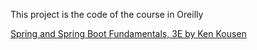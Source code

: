 This project is the code of the course in Oreilly 

[Spring and Spring Boot Fundamentals, 3E by Ken Kousen](https://www.oreilly.com/videos/spring-and-spring/0636920620938)
